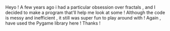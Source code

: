 Heyo !
A few years ago i had a particular obsession over fractals , and I decided to make a program that'll help me look at some ! 
Although the code is messy and inefficient , it still was super fun to play around with !
Again , have used the Pygame library here !
Thanks !
